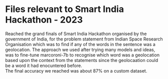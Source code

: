 # Files relevant to Smart India Hackathon - 2023
Reached the grand finals of Smart India Hackathon organised by the government of India, for the problem statement from Indian Space Research Organisation which was to find if any of the words in the sentence was a geolocation. 
The approach we used after trying many models and ideas, was to fine-tune marcoroni-7b to recognise which word was a geolocation based upon the context from the statements since the geolocaation could be a word it had enocuntered before.  
The final accuracy we reached was about 87% on a custom dataset.
